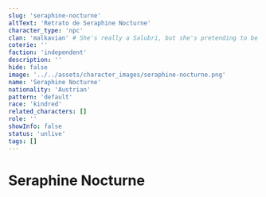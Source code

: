 ```yaml
---
slug: 'seraphine-nocturne'
altText: 'Retrato de Seraphine Nocturne'
character_type: 'npc'
clan: 'malkavian' # She's really a Salubri, but she's pretending to be a Malkavian
coterie: ''
faction: 'independent'
description: ''
hide: false
image: '../../assets/character_images/seraphine-nocturne.png'
name: 'Seraphine Nocturne'
nationality: 'Austrian'
pattern: 'default'
race: 'kindred'
related_characters: []
role: ''
showInfo: false
status: 'unlive'
tags: []
---
```


# Seraphine Nocturne
